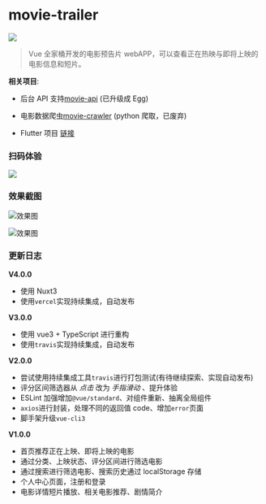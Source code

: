 # movie-trailer

![](https://travis-ci.com/lhz960904/movie-trailer.svg?branch=master)

> Vue 全家桶开发的电影预告片 webAPP，可以查看正在热映与即将上映的电影信息和短片。

**相关项目**:

- 后台 API 支持[movie-api](https://github.com/lhz960904/movie-api) (已升级成 Egg)

- 电影数据爬虫[movie-crawler](https://github.com/lhz960904/movie-crawler) (python 爬取，已废弃)

- Flutter 项目 [链接](https://github.com/liangxiaobo/flutter-movie-trailer)

### 扫码体验

![](./images/qrcode.png)

### 效果截图

![效果图](./images/effect1.gif)

![效果图](./images/effect2.gif)

### 更新日志

**V4.0.0**

- 使用 Nuxt3
- 使用`vercel`实现持续集成，自动发布

**V3.0.0**

- 使用 vue3 + TypeScript 进行重构
- 使用`travis`实现持续集成，自动发布

**V2.0.0**

- 尝试使用持续集成工具`travis`进行打包测试(有待继续探索、实现自动发布)
- 评分区间筛选器从 _点击_ 改为 _手指滑动_ 、提升体验
- ESLint 加强增加`@vue/standard`、对组件重新、抽离全局组件
- `axios`进行封装，处理不同的返回值 code、增加`error`页面
- 脚手架升级`vue-cli3`

**V1.0.0**

- 首页推荐正在上映、即将上映的电影
- 通过分类、上映状态、评分区间进行筛选电影
- 通过搜索进行筛选电影、搜索历史通过 localStorage 存储
- 个人中心页面，注册和登录
- 电影详情短片播放、相关电影推荐、剧情简介
